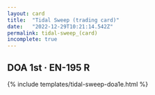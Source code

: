 ```yaml
---
layout: card
title:  "Tidal Sweep (trading card)"
date:   "2022-12-29T10:21:14.542Z"
permalink: tidal-sweep_(card)
incomplete: true
---
```


## DOA 1st &middot; EN-195 R

{% include templates/tidal-sweep-doa1e.html %}
